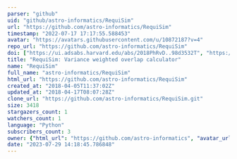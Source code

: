 ```yaml
---
parser: "github"
uid: "github/astro-informatics/RequiSim"
url: "https://github.com/astro-informatics/RequiSim"
timestamp: "2022-07-17 17:17:55.588453"
avatar: "https://avatars.githubusercontent.com/u/10872187?v=4"
repo_url: "https://github.com/astro-informatics/RequiSim"
doi: ["https://ui.adsabs.harvard.edu/abs/2018PhRvD..98d3532T", "https://ui.adsabs.harvard.edu/abs/2018ascl.soft09016T/abstract"]
title: "RequiSim: Variance weighted overlap calculator"
name: "RequiSim"
full_name: "astro-informatics/RequiSim"
html_url: "https://github.com/astro-informatics/RequiSim"
created_at: "2018-04-05T11:37:02Z"
updated_at: "2018-04-17T08:07:28Z"
clone_url: "https://github.com/astro-informatics/RequiSim.git"
size: 3418
stargazers_count: 1
watchers_count: 1
language: "Python"
subscribers_count: 3
owner: {"html_url": "https://github.com/astro-informatics", "avatar_url": "https://avatars.githubusercontent.com/u/10872187?v=4", "login": "astro-informatics", "type": "Organization"}
date: "2023-07-29 14:18:45.786848"
---
```

